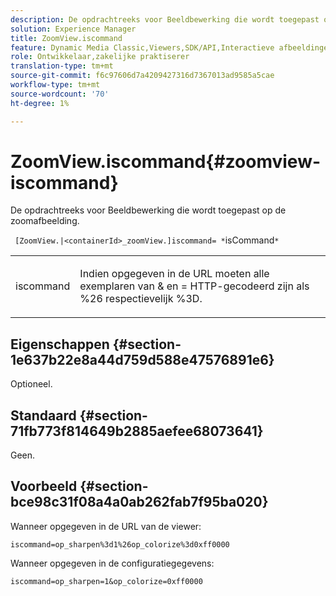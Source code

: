 ```yaml
---
description: De opdrachtreeks voor Beeldbewerking die wordt toegepast op de zoomafbeelding.
solution: Experience Manager
title: ZoomView.iscommand
feature: Dynamic Media Classic,Viewers,SDK/API,Interactieve afbeeldingen
role: Ontwikkelaar,zakelijke praktiserer
translation-type: tm+mt
source-git-commit: f6c97606d7a4209427316d7367013ad9585a5cae
workflow-type: tm+mt
source-wordcount: '70'
ht-degree: 1%

---
```



# ZoomView.iscommand{#zoomview-iscommand}

De opdrachtreeks voor Beeldbewerking die wordt toegepast op de zoomafbeelding.

` [ZoomView.|<containerId>_zoomView.]iscommand= *`isCommand`*`

<table id="table_06B5F795889E402FB6BCEA4D882E1422"> 
 <tbody> 
  <tr> 
   <td colname="col1"> <p> <span class="codeph"><span class="varname"> iscommand</span></span> </p> </td> 
   <td colname="col2"> <p> Indien opgegeven in de URL moeten alle exemplaren van <span class="codeph"> &amp;</span> en <span class="codeph"> =</span> HTTP-gecodeerd zijn als <span class="codeph"> %26</span> respectievelijk <span class="codeph"> %3D</span>. </p> </td> 
  </tr> 
 </tbody> 
</table>

## Eigenschappen {#section-1e637b22e8a44d759d588e47576891e6}

Optioneel.

## Standaard {#section-71fb773f814649b2885aefee68073641}

Geen.

## Voorbeeld {#section-bce98c31f08a4a0ab262fab7f95ba020}

Wanneer opgegeven in de URL van de viewer:

`iscommand=op_sharpen%3d1%26op_colorize%3d0xff0000`

Wanneer opgegeven in de configuratiegegevens:

`iscommand=op_sharpen=1&op_colorize=0xff0000`
